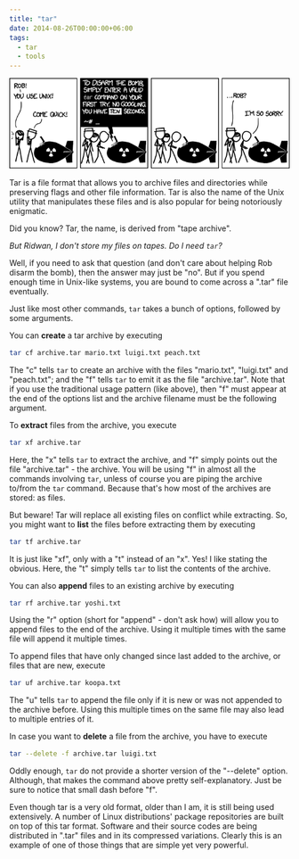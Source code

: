 ```yaml
---
title: "tar"
date: 2014-08-26T00:00:00+06:00
tags:
  - tar
  - tools
---
```


[![xkcd: tar](tar.png)](http://xkcd.com/1168/)

Tar is a file format that allows you to archive files and directories while preserving flags and other file information. Tar is also the name of the Unix utility that manipulates these files and is also popular for being notoriously enigmatic.

Did you know? Tar, the name, is derived from "tape archive".

*But Ridwan, I don't store my files on tapes. Do I need `tar`?*

Well, if you need to ask that question (and don't care about helping Rob disarm the bomb), then the answer may just be "no". But if you spend enough time in Unix-like systems, you are bound to come across a ".tar" file eventually.

Just like most other commands, `tar` takes a bunch of options, followed by some arguments.

You can **create** a tar archive by executing

``` sh {linenos=false}
tar cf archive.tar mario.txt luigi.txt peach.txt
```

The "c" tells `tar` to create an archive with the files "mario.txt", "luigi.txt" and "peach.txt"; and the "f" tells `tar` to emit it as the file "archive.tar". Note that if you use the traditional usage pattern (like above), then "f" must appear at the end of the options list and the archive filename must be the following argument.

To **extract** files from the archive, you execute 

``` sh {linenos=false}
tar xf archive.tar
```

Here, the "x" tells `tar` to extract the archive, and "f" simply points out the file "archive.tar" - the archive. You will be using "f" in almost all the commands involving `tar`, unless of course you are piping the archive to/from the `tar` command. Because that's how most of the archives are stored: as files.

But beware! Tar will replace all existing files on conflict while extracting. So, you might want to **list** the files before extracting them by executing

``` sh {linenos=false}
tar tf archive.tar
```

It is just like "xf", only with a "t" instead of an "x". Yes! I like stating the obvious. Here, the "t" simply tells `tar` to list the contents of the archive.

You can also **append** files to an existing archive by executing

``` sh {linenos=false}
tar rf archive.tar yoshi.txt
```

Using the "r" option (short for "append" - don't ask how) will allow you to append files to the end of the archive. Using it multiple times with the same file will append it multiple times.

To append files that have only changed since last added to the archive, or files that are new, execute

``` sh {linenos=false}
tar uf archive.tar koopa.txt
```

The "u" tells `tar` to append the file only if it is new or was not appended to the archive before. Using this multiple times on the same file may also lead to multiple entries of it.

In case you want to **delete** a file from the archive, you have to execute

``` sh {linenos=false}
tar --delete -f archive.tar luigi.txt
```

Oddly enough, `tar` do not provide a shorter version of the "--delete" option. Although, that makes the command above pretty self-explanatory. Just be sure to notice that small dash before "f".

Even though tar is a very old format, older than I am, it is still being used extensively. A number of Linux distributions' package repositories are built on top of this tar format. Software and their source codes are being distributed in ".tar" files and in its compressed variations. Clearly this is an example of one of those things that are simple yet very powerful.